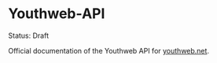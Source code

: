 Youthweb-API
===

Status: Draft

Official documentation of the Youthweb API for [youthweb.net](https://youthweb.net).

